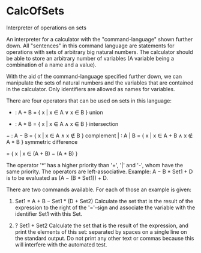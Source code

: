 # CalcOfSets
Interpreter of operations on sets 

An interpreter for a calculator with the "command-language" shown further down. All "sentences" in this command language are statements for operations with sets of arbitrary big natural numbers. The calculator should be able to store an arbitrary number of variables (A variable
being a combination of a name and a value).

With the aid of the command-language specified further down, we can manipulate
the sets of natural numbers and the variables that are contained in the calculator.
Only identifiers are allowed as names for variables.

There are four operators that can be used on sets in this language:
+ : A + B = { x | x ∈ A ∨ x ∈ B } union
* : A * B = { x | x ∈ A ∧ x ∈ B } intersection

− : A − B = { x | x ∈ A ∧ x ∉ B } complement
| : A | B = { x | x ∈ A + B ∧ x ∉ A * B } symmetric difference

= { x | x ∈ (A + B) − (A * B) }

The operator '*' has a higher priority than '+', '|' and '-', whom have the same
priority. The operators are left-associative.
Example: A − B * Set1 + D is to be evaluated as (A − (B * Set1)) + D.

There are two commands available. For each of those an example is given:
1. Set1 = A + B − Set1 * (D + Set2)
Calculate the set that is the result of the expression to the right of the '='-sign and associate the variable with the identifier Set1 with this Set.

2. ? Set1 + Set2
Calculate the set that is the result of the expression, and print the elements of this set: separated by spaces on a single line on the
standard output. Do not print any other text or commas because this will interfere with the automated test.
